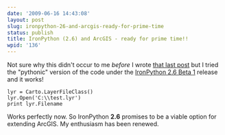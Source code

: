 ```yaml
---
date: '2009-06-16 14:43:08'
layout: post
slug: ironpython-26-and-arcgis-ready-for-prime-time
status: publish
title: IronPython (2.6) and ArcGIS - ready for prime time!!
wpid: '136'
---
```


Not sure why this didn't occur to me _before_ I wrote [that last post](http://www.perrygeo.net/wordpress/?p=135) but I tried the "pythonic" version of the code under the [IronPython 2.6 Beta 1](http://ironpython.codeplex.com/Release/ProjectReleases.aspx?ReleaseId=25126) release and it works!


    
    lyr = Carto.LayerFileClass()
    lyr.Open('C:\\test.lyr')
    print lyr.Filename
    



Works perfectly now. So IronPython **2.6** promises to be a viable option for extending ArcGIS. My enthusiasm has been renewed.


